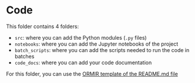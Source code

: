 # Code

This folder contains 4 folders:

- `src`: where you can add the Python modules (`.py` files)
- `notebooks`: where you can add the Jupyter notebooks of the project
- `batch_scripts`: where you can add the scripts needed to run the code in batches
- `code_docs`: where you can add your code documentation

For this folder, you can use the [ORMIR template of the README.md file](https://github.com/ORMIRcommunity/templates/blob/main/ORMIR_readme_template.md) 